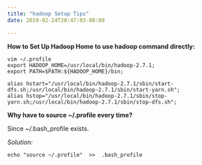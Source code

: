 ```yaml
---
title: "hadoop Setup Tips"
date: 2019-02-24T20:47:03-08:00

---
```


**How to Set Up Hadoop Home to use hadoop command directly:**
```
vim ~/.profile
export HADOOP_HOME=/usr/local/bin/hadoop-2.7.1;
export PATH=$PATH:${HADOOP_HOME}/bin;
```
  
```
alias hstart="/usr/local/bin/hadoop-2.7.1/sbin/start-dfs.sh;/usr/local/bin/hadoop-2.7.1/sbin/start-yarn.sh";  
alias hstop="/usr/local/bin/hadoop-2.7.1/sbin/stop-yarn.sh;/usr/local/bin/hadoop-2.7.1/sbin/stop-dfs.sh";
```
  

**Why have to source ~/.profile every time?**

Since ~/.bash_profile exists.

_Solution:_

`echo "source ~/.profile"  >>  .bash_profile`

